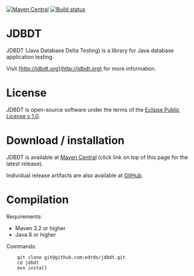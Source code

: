 [![Maven Central](https://maven-badges.herokuapp.com/maven-central/org.jdbdt/jdbdt/badge.svg?style=flat)](https://maven-badges.herokuapp.com/maven-central/org.jdbdt/jdbdt)
[![Build status](https://api.travis-ci.org/edrdo/jdbdt.png?branch=master)](https://travis-ci.org/edrdo/jdbdt)

# JDBDT 

JDBDT (Java Database Delta Testing) is a library for 
Java database application testing. 

Visit [http://jdbdt.org](http://jdbdt.org) for more information.

# License

JDBDT is open-source software under the terms of the 
[Eclipse Public License v 1.0](http://www.eclipse.org/legal/epl-v10.html).

# Download / installation

JDBDT is available at [Maven Central](http://search.maven.org/#search%7Cga%7C1%7Cjdbdt)  (click link on top of this page for the latest release).

Individual release artifacts are also available at [GitHub](https://github.com/edrdo/jdbdt/releases).

# Compilation 

Requirements:

* Maven 3.2 or higher
* Java 8 or higher

Commands: 

        git clone git@github.com:edrdo/jdbdt.git
        cd jdbdt
        mvn install




